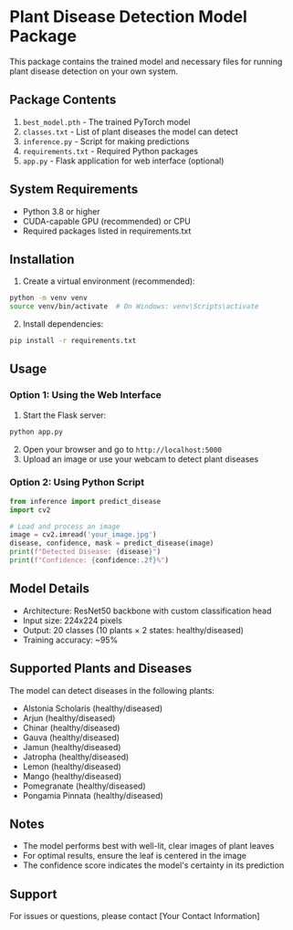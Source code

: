 # Plant Disease Detection Model Package

This package contains the trained model and necessary files for running plant disease detection on your own system.

## Package Contents

1. `best_model.pth` - The trained PyTorch model
2. `classes.txt` - List of plant diseases the model can detect
3. `inference.py` - Script for making predictions
4. `requirements.txt` - Required Python packages
5. `app.py` - Flask application for web interface (optional)

## System Requirements

- Python 3.8 or higher
- CUDA-capable GPU (recommended) or CPU
- Required packages listed in requirements.txt

## Installation

1. Create a virtual environment (recommended):
```bash
python -m venv venv
source venv/bin/activate  # On Windows: venv\Scripts\activate
```

2. Install dependencies:
```bash
pip install -r requirements.txt
```

## Usage

### Option 1: Using the Web Interface

1. Start the Flask server:
```bash
python app.py
```

2. Open your browser and go to `http://localhost:5000`
3. Upload an image or use your webcam to detect plant diseases

### Option 2: Using Python Script

```python
from inference import predict_disease
import cv2

# Load and process an image
image = cv2.imread('your_image.jpg')
disease, confidence, mask = predict_disease(image)
print(f"Detected Disease: {disease}")
print(f"Confidence: {confidence:.2f}%")
```

## Model Details

- Architecture: ResNet50 backbone with custom classification head
- Input size: 224x224 pixels
- Output: 20 classes (10 plants × 2 states: healthy/diseased)
- Training accuracy: ~95%

## Supported Plants and Diseases

The model can detect diseases in the following plants:
- Alstonia Scholaris (healthy/diseased)
- Arjun (healthy/diseased)
- Chinar (healthy/diseased)
- Gauva (healthy/diseased)
- Jamun (healthy/diseased)
- Jatropha (healthy/diseased)
- Lemon (healthy/diseased)
- Mango (healthy/diseased)
- Pomegranate (healthy/diseased)
- Pongamia Pinnata (healthy/diseased)

## Notes

- The model performs best with well-lit, clear images of plant leaves
- For optimal results, ensure the leaf is centered in the image
- The confidence score indicates the model's certainty in its prediction

## Support

For issues or questions, please contact [Your Contact Information] 